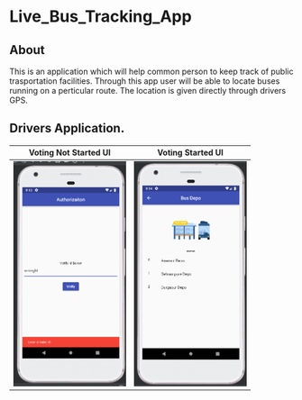 # Live_Bus_Tracking_App

## About 
This is an application which will help common person to keep track of public trasportation facilities.
Through this app user will be able to locate buses running on a perticular route.
The location is given directly through drivers GPS.

## Drivers Application.

| Voting Not Started UI | Voting Started UI |
|:---:|:---:|
<img src=Images/driverAuth.png width=200  height = 400 > | <img src=Images/busDepo.png width=200  height = 400 > 
